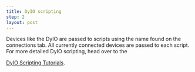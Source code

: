 ```yaml
---
title: DyIO scripting
step: 2
layout: post
---
```


Devices like the DyIO are passed to scripts using the name found on the connections tab. All currently connected devices are passed to each script. For more detailed DyIO scripting, head over to the 

[DyIO Scripting Tutorials](http://neuronrobotics.github.io/Java-Code-Library/Digital-Input-Example-Simple/).

<script src="https://gist.github.com/madhephaestus/5da47af65fbc1f991821.js"></script>